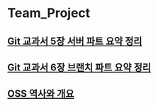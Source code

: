 # Team_Project

## [Git 교과서 5장 서버 파트 요약 정리](https://github.com/MSYJ1234/Team_Project/blob/main/Server5.md "5장 요약")
## [Git 교과서 6장 브랜치 파트 요약 정리](https://github.com/MSYJ1234/Team_Project/blob/main/Branch6/readme.md "6장 요약")
## [OSS 역사와 개요](https://github.com/MSYJ1234/Team_Project/blob/main/OSS-history.md)
